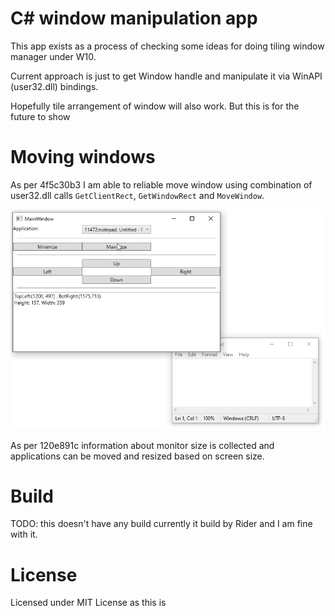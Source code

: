 ﻿# C# window manipulation app

This app exists as a process of checking some ideas 
for doing tiling window manager under W10. 

Current approach is just to get Window handle and 
manipulate it via WinAPI (user32.dll) bindings. 

Hopefully tile arrangement of window will also work.
But this is for the future to show

# Moving windows

As per 4f5c30b3 I am able to reliable move window using 
combination of user32.dll calls `GetClientRect`, `GetWindowRect` and `MoveWindow`. 

![Moving empty notepad window using binary](doc/it-is-alive.gif)

As per 120e891c information about monitor size is collected and applications can 
be moved and resized based on screen size. 
 
# Build

TODO: this doesn't have any build currently it build by 
Rider and I am fine with it.

# License

Licensed under MIT License as this is 